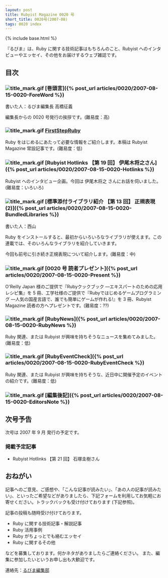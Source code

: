 ```yaml
---
layout: post
title: Rubyist Magazine 0020 号
short_title: 0020号(2007-08)
tags: 0020 index
---
```

{% include base.html %}


『るびま』は、Ruby に関する技術記事はもちろんのこと、Rubyist へのインタビューやエッセイ、その他をお届けするウェブ雑誌です。

## 目次

### ![title_mark.gif]({{base}}{{site.baseurl}}/images/title_mark.gif) [巻頭言]({% post_url articles/0020/2007-08-15-0020-ForeWord %})

書いた人：るびま編集長 高橋征義

編集長からの 0020 号発行の挨拶です。(難易度：高)

### ![title_mark.gif]({{base}}{{site.baseurl}}/images/title_mark.gif) [FirstStepRuby](https://github.com/rubima/rubima/blob/master/first_step_ruby/first-step-ruby-2.0.md)

Ruby をはじめるにあたって必要な情報をご紹介します。本稿は Rubyist Magazine 常設記事です。(難易度：低)

### ![title_mark.gif]({{base}}{{site.baseurl}}/images/title_mark.gif) [Rubyist Hotlinks 【第 19 回】 伊尾木将之さん]({% post_url articles/0020/2007-08-15-0020-Hotlinks %})

Rubyist へのインタビュー企画。今回は 伊尾木将之 さんにお話を伺いました。(難易度：いろいろ)

### ![title_mark.gif]({{base}}{{site.baseurl}}/images/title_mark.gif) [標準添付ライブラリ紹介 【第 13 回】 正規表現 (2)]({% post_url articles/0020/2007-08-15-0020-BundledLibraries %})

書いた人：西山

Ruby をインストールすると、最初からいろいろなライブラリが使えます。この連載では、そのいろんなライブラリを紹介していきます。

今回も前号に引き続き正規表現について紹介します。(難易度：中)

### ![title_mark.gif]({{base}}{{site.baseurl}}/images/title_mark.gif) [0020 号 読者プレゼント]({% post_url articles/0020/2007-08-15-0020-Present %})

O'Reilly Japan 様のご提供で『Rubyクックブック ―エキスパートのための応用レシピ集』を 5 冊、工学社様のご提供で『Rubyではじめるゲームプログラミング ―人気の国産言語で、誰でも簡単にゲームが作れる!』を 3 冊、Rubyist Magazine 読者の方へプレゼントです。(難易度：??)

### ![title_mark.gif]({{base}}{{site.baseurl}}/images/title_mark.gif) [RubyNews]({% post_url articles/0020/2007-08-15-0020-RubyNews %})

Ruby 関連、または Rubyist が興味を持ちそうなニュースを集めてみました。(難易度：低)

### ![title_mark.gif]({{base}}{{site.baseurl}}/images/title_mark.gif) [RubyEventCheck]({% post_url articles/0020/2007-08-15-0020-RubyEventCheck %})

Ruby 関連、または Rubyist が興味を持ちそうな、近日中に開催予定のイベントの紹介です。(難易度：低)

### ![title_mark.gif]({{base}}{{site.baseurl}}/images/title_mark.gif) [編集後記]({% post_url articles/0020/2007-08-15-0020-EditorsNote %})

## 次号予告

次号は 2007 年 9 月 発行の予定です。

### 掲載予定記事

* Rubyist Hotlinks 【第 21 回】 石塚圭樹さん


## おねがい

記事へのご意見、ご感想や、「こんな記事が読みたい」、「あの人の記事が読みたい」、といったご希望などがありましたら、下記フォームを利用してお気軽にお寄せください。トラックバックも受け付けております (下記参照)。

記事の投稿も随時受け付けております。

* Ruby に関する技術記事・解説記事
* Ruby 活用事例
* Ruby がちょっとでも絡むエッセイ
* Ruby に関するその他


などを募集しております。何かネタがありましたらご連絡ください。
また、編集に参加したいというお申し出も大歓迎です。

連絡先：[るびま編集部](mailto:magazine@ruby-no-kai.org)


